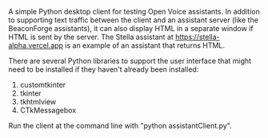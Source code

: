 A simple Python desktop client for testing Open Voice assistants. In addition to supporting text traffic between the client and an assistant server (like the BeaconForge assistants), it can also display HTML in a separate window if HTML is sent by the server.
The Stella assistant at https://stella-alpha.vercel.app is an example of an assistant that returns HTML.

There are several Python libraries to support the user interface that might need to be installed if they haven't already been installed:

1. customtkinter
2. tkinter
3. tkhtmlview
4. CTkMessagebox

Run the client at the command line with "python assistantClient.py".
